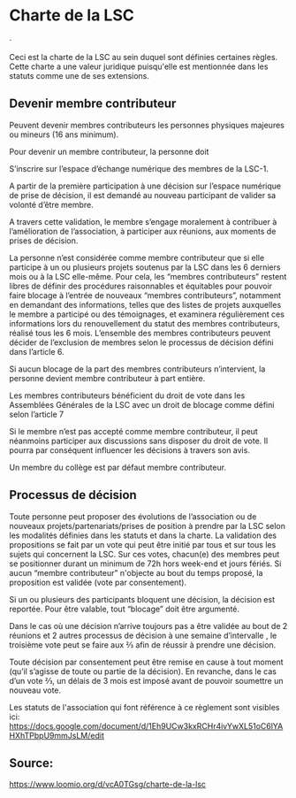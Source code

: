 # Charte de la LSC
·

Ceci est la charte de la LSC au sein duquel sont définies certaines règles. Cette charte a une valeur juridique puisqu'elle est mentionnée dans les statuts comme une de ses extensions.

## Devenir membre contributeur
Peuvent devenir membres contributeurs les personnes physiques majeures ou mineurs (16 ans minimum).

Pour devenir un membre contributeur, la personne doit

S’inscrire sur l’espace d’échange numérique des membres de la LSC-1.

A partir de la première participation à une décision sur l’espace numérique de prise de décision, il est demandé au nouveau participant de valider sa volonté d’être membre.

A travers cette validation, le membre s’engage moralement à contribuer à l’amélioration de l’association, à participer aux réunions, aux moments de prises de décision.

La personne n’est considérée comme membre contributeur que si elle participe à un ou plusieurs projets soutenus par la LSC dans les 6 derniers mois ou à la LSC elle-même. Pour cela, les “membres contributeurs” restent libres de définir des procédures raisonnables et équitables pour pouvoir faire blocage à l’entrée de nouveaux “membres contributeurs”, notamment en demandant des informations, telles que des listes de projets auxquelles le membre a participé ou des témoignages, et examinera régulièrement ces informations lors du renouvellement du statut des membres contributeurs, réalisé tous les 6 mois. L’ensemble des membres contributeurs peuvent décider de l’exclusion de membres selon le processus de décision défini dans l’article 6.

Si aucun blocage de la part des membres contributeurs n’intervient, la personne devient membre contributeur à part entière.

Les membres contributeurs bénéficient du droit de vote dans les Assemblées Générales de la LSC avec un droit de blocage comme défini selon l’article 7

Si le membre n’est pas accepté comme membre contributeur, il peut néanmoins participer aux discussions sans disposer du droit de vote. Il pourra par conséquent influencer les décisions à travers son avis.

Un membre du collège est par défaut membre contributeur.

## Processus de décision

Toute personne peut proposer des évolutions de l’association ou de nouveaux projets/partenariats/prises de position à prendre par la LSC selon les modalités définies dans les statuts et dans la charte. La validation des propositions se fait par un vote qui peut être initié par tous et sur tous les sujets qui concernent la LSC. Sur ces votes, chacun(e) des membres peut se positionner durant un minimum de 72h hors week-end et jours fériés. Si aucun “membre contributeur” n'objecte au bout du temps proposé, la proposition est validée (vote par consentement).

Si un ou plusieurs des participants bloquent une décision, la décision est reportée. Pour être valable, tout “blocage” doit être argumenté.

Dans le cas où une décision n’arrive toujours pas a être validée au bout de 2 réunions et 2 autres processus de décision à une semaine d’intervalle , le troisième vote peut se faire aux ⅔ afin de réussir à prendre une décision.

Toute décision par consentement peut être remise en cause à tout moment (qu’il s’agisse de toute ou partie de la décision). En revanche, dans le cas d’un vote ⅔, un délais de 3 mois est imposé avant de pouvoir soumettre un nouveau vote.

Les statuts de l'association qui font référence à ce règlement sont visibles ici: https://docs.google.com/document/d/1Eh9UCw3kxRCHr4ivYwXL51oC6lYAHXhTPbpU9mmJsLM/edit

## Source:
https://www.loomio.org/d/vcA0TGsg/charte-de-la-lsc
